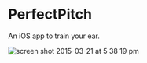 # PerfectPitch
An iOS app to train your ear.

![screen shot 2015-03-21 at 5 38 19 pm](https://cloud.githubusercontent.com/assets/885205/6766948/8f8f86ee-cff1-11e4-9bd4-93f82dc3d5a1.png)
